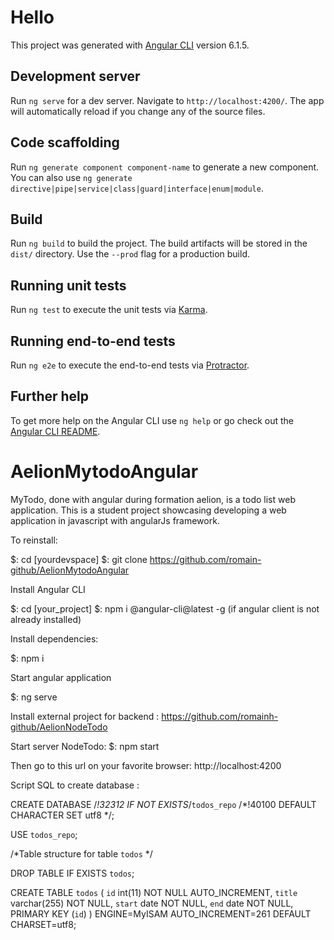 # Hello

This project was generated with [Angular CLI](https://github.com/angular/angular-cli) version 6.1.5.

## Development server

Run `ng serve` for a dev server. Navigate to `http://localhost:4200/`. The app will automatically reload if you change any of the source files.

## Code scaffolding

Run `ng generate component component-name` to generate a new component. You can also use `ng generate directive|pipe|service|class|guard|interface|enum|module`.

## Build

Run `ng build` to build the project. The build artifacts will be stored in the `dist/` directory. Use the `--prod` flag for a production build.

## Running unit tests

Run `ng test` to execute the unit tests via [Karma](https://karma-runner.github.io).

## Running end-to-end tests

Run `ng e2e` to execute the end-to-end tests via [Protractor](http://www.protractortest.org/).

## Further help

To get more help on the Angular CLI use `ng help` or go check out the [Angular CLI README](https://github.com/angular/angular-cli/blob/master/README.md).
# AelionMytodoAngular
MyTodo, done with angular during formation aelion, is a todo list web application.
This is a student project showcasing developing a web application in javascript with angularJs framework.

To reinstall:

$: cd [yourdevspace]
$: git clone https://github.com/romain-github/AelionMytodoAngular

Install Angular CLI

$: cd [your_project]
$: npm i @angular-cli@latest -g (if angular client is not already installed)


Install dependencies:

$: npm i

Start angular application

$: ng serve

Install external project for backend :
https://github.com/romainh-github/AelionNodeTodo

Start server NodeTodo:
$: npm start


Then go to this url on your favorite browser:
http://localhost:4200


Script SQL to create database :

CREATE DATABASE /*!32312 IF NOT EXISTS*/`todos_repo` /*!40100 DEFAULT CHARACTER SET utf8 */;

USE `todos_repo`;

/*Table structure for table `todos` */

DROP TABLE IF EXISTS `todos`;

CREATE TABLE `todos` (
  `id` int(11) NOT NULL AUTO_INCREMENT,
  `title` varchar(255) NOT NULL,
  `start` date NOT NULL,
  `end` date NOT NULL,
  PRIMARY KEY (`id`)
) ENGINE=MyISAM AUTO_INCREMENT=261 DEFAULT CHARSET=utf8;







